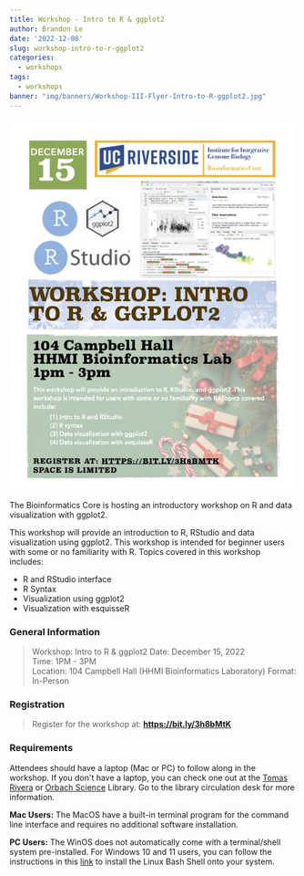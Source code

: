 ```yaml
---
title: Workshop - Intro to R & ggplot2
author: Brandon Le
date: '2022-12-08'
slug: workshop-intro-to-r-ggplot2
categories: 
  - workshops
tags: 
  - workshops
banner: "img/banners/Workshop-III-Flyer-Intro-to-R-ggplot2.jpg"
---
```


![Intro-to-R](images/Workshop-III-Flyer-Intro-to-R-ggplot2.jpg)

The Bioinformatics Core is hosting an introductory workshop on R and data visualization with ggplot2. 

This workshop will provide an introduction to R, RStudio and data visualization using ggplot2. This workshop is intended for beginner users with some or no familiarity with R. Topics covered in this workshop includes:

  - R and RStudio interface
  - R Syntax
  - Visualization using ggplot2 
  - Visualization with esquisseR

### General Information

> Workshop: Intro to R & ggplot2
> Date: December 15, 2022  
> Time: 1PM - 3PM  
> Location: 104 Campbell Hall (HHMI Bioinformatics Laboratory)
> Format: In-Person

### Registration

> Register for the workshop at: **https://bit.ly/3h8bMtK**

### Requirements

Attendees should have a laptop (Mac or PC) to follow along in the workshop. If you don't have a laptop, you can check one out at the [Tomas Rivera](https://library.ucr.edu/libraries/tomas-rivera-library) or [Orbach Science](https://library.ucr.edu/libraries/orbach-science-library) Library. Go to the library circulation desk for more information.

**Mac Users:** The MacOS have a built-in terminal program for the command line interface and requires no additional software installation.

**PC Users:** The WinOS does not automatically come with a terminal/shell system pre-installed. For Windows 10 and 11 users, you can follow the instructions in this [link](https://itsfoss.com/install-bash-on-windows/) to install the Linux Bash Shell onto your system.